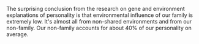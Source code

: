 The surprising conclusion from the research on gene and environment
explanations of personality is that environmental influence of our family is
extremely low. It's almost all from non-shared environments and from our
non-family. Our non-family accounts for about 40% of our personality on
average.

